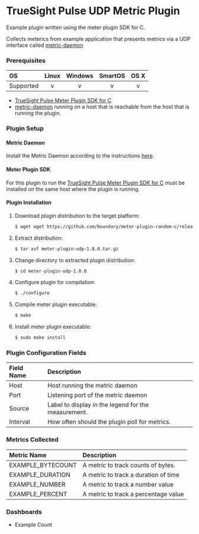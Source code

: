 # TrueSight Pulse UDP Metric Plugin 

Example plugin written using the meter plugin SDK for C.

Collects meterics from example application that presents metrics via a UDP interface called
[metric-daemon](https://github.com/BMCTrueSight/metric-daemon)

### Prerequisites

|     OS    | Linux | Windows | SmartOS | OS X |
|:----------|:-----:|:-------:|:-------:|:----:|
| Supported |   v   |    v    |    v    |  v   |

- [TrueSight Pulse Meter Plugin SDK for C](https://github.com/boundary/meter-plugin-sdk-c)
- [metric-daemon](https://github.com/BMCTrueSight/metric-daemon) running on a host that is reachable from the host
that is running the plugin.

### Plugin Setup

#### Metric Daemon

Install the Metric Daemon according to the instructions [here](https://github.com/BMCTrueSight/metric-daemon).

#### Meter Plugin SDK
For this plugin to run the [TrueSight Pulse Meter Plugin SDK for C](https://github.com/boundary/meter-plugin-sdk-c) must
be installed on the same host where the plugin is running.

#### Plugin Installation

1. Download plugin distribution to the target platform:

    ```bash
    $ wget wget https://github.com/boundary/meter-plugin-random-c/releases/download/v1.0.1/meter-plugin-udp-1.0.0.tar.gz
    ```
2. Extract distribution:

   ```bash
   $ tar xvf meter-plugin-udp-1.0.0.tar.gz
   ```

3. Change directory to extracted plugin distribution:

   ```bash
   $ cd meter-plugin-udp-1.0.0
   ```

4. Configure plugin for compilation:

   ```bash
   $ ./configure
   ```

5. Compile meter plugin executable:

   ```bash
   $ make
   ```

5. Install meter plugin executable:

   ```bash
   $ sudo make install
   ```

### Plugin Configuration Fields

|Field Name|Description                                        |
|:---------|:--------------------------------------------------|
|Host      |Host running the metric daemon                     |
|Port      |Listening port of the metric daemon                |
|Source    |Label to display in the legend for the measurement.|
|Interval  |How often should the plugin poll for metrics.      |

### Metrics Collected

|Metric Name        |Description                           |
|:------------------|:-------------------------------------|
| EXAMPLE_BYTECOUNT | A metric to track counts of bytes.   |
| EXAMPLE_DURATION  | A metric to track a duration of time |
| EXAMPLE_NUMBER    | A metric to track a number value     |
| EXAMPLE_PERCENT   | A metric to track a percentage value |

### Dashboards

- Example Count
